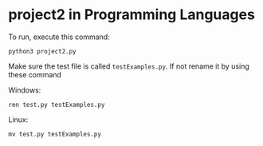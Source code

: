 # project2 in Programming Languages

To run, execute this command:
````
python3 project2.py
````

Make sure the test file is called <code>testExamples.py</code>. If not rename it by using these command

Windows:
````
ren test.py testExamples.py
````

Linux:
````
mv test.py testExamples.py
````
